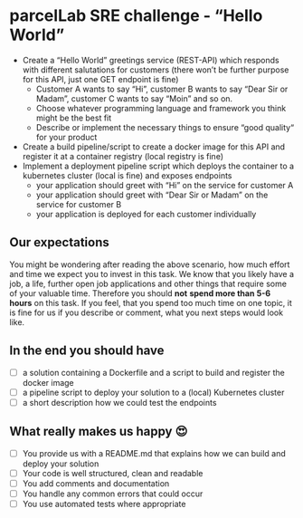 
# parcelLab SRE challenge - “Hello World”

- Create a “Hello World” greetings service (REST-API) which responds with different salutations for customers (there won’t be further purpose for this API, just one GET endpoint is fine)
    - Customer A wants to say “Hi”, customer B wants to say “Dear Sir or Madam”, customer C wants to say “Moin” and so on.
    - Choose whatever programming language and framework you think might be the best fit
    - Describe or implement the necessary things to ensure “good quality“ for your product
- Create a build pipeline/script to create a docker image for this API and register it at a container registry (local registry is fine)
- Implement a deployment pipeline script which deploys the container to a kubernetes cluster (local is fine) and exposes endpoints
    - your application should greet with “Hi” on the service for customer A
    - your application should greet with “Dear Sir or Madam” on the service for customer B
    - your application is deployed for each customer individually

## Our expectations

You might be wondering after reading the above scenario, how much effort and time we expect you to invest in this task. We know that you likely have a job, a life, further open job applications and other things that require some of your valuable time. Therefore you should **not** **spend more than** **5-6 hours** on this task. If you feel, that you spend too much time on one topic, it is fine for us if you describe or comment, what you next steps would look like. 

## In the end you should have

- [ ]  a solution containing a Dockerfile and a script to build and register the docker image
- [ ]  a pipeline script to deploy your solution to a (local) Kubernetes cluster
- [ ]  a short description how we could test the endpoints

## What really makes us happy 😍

- [ ]  You provide us with a README.md that explains how we can build and deploy your solution
- [ ]  Your code is well structured, clean and readable
- [ ]  You add comments and documentation
- [ ]  You handle any common errors that could occur
- [ ]  You use automated tests where appropriate